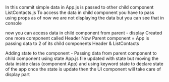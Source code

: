 In this commit simple data in App.js is passed to other child component ListContacts.js
To access the data in child component you have to pass using props
as of now we are not displaying the data but you can see that in console

now you can access data in child component from parent - display
 Created one more component called Header 
 Now Parent component = App is passing data to 2 of its child components Header & ListContacts

Adding state to the component - Passing data from parent component to child component using state
  App.js file updated with state but moving the data inside class (component App) and using keyword state to declare state of the app
  once the state is update then the UI component will take care of display part